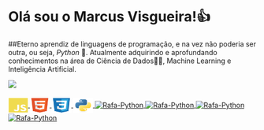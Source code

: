 # Olá sou o Marcus Visgueira!👍 
##Eterno aprendiz de linguagens de programação, e na vez não poderia ser outra, ou seja, _Python_ 🐍.
Atualmente adquirindo e aprofundando conhecimentos na área de Ciência de Dados👩‍💻, Machine Learning e Inteligência Artificial.

<div align="left">
  <a href="https://github.com/visgueira">
  <img height="130em" src="https://github-readme-stats.vercel.app/api?username=visgueira&show_icons=true&include_all_commits=true&count_private=true"/>
  <!-- <img height="130em" src="https://github-readme-stats.vercel.app/api/top-langs/?username=visgueira&layout=compact&langs_count=7&theme=dracula"/> -->
</div>

<div style="display: inline_block"><br>
  <img align="center" alt="Rafa-Js" height="30" width="40" src="https://raw.githubusercontent.com/devicons/devicon/master/icons/javascript/javascript-plain.svg">
  <img align="center" alt="Rafa-HTML" height="30" width="40" src="https://raw.githubusercontent.com/devicons/devicon/master/icons/html5/html5-original.svg">
  <img align="center" alt="Rafa-CSS" height="30" width="40" src="https://raw.githubusercontent.com/devicons/devicon/master/icons/css3/css3-original.svg">
  <img align="center" alt="Rafa-Python" height="30" width="40" src="https://raw.githubusercontent.com/devicons/devicon/master/icons/python/python-original.svg">
  <img align="center" alt="Rafa-Python" height="30" width="40" src="https://cdn.jsdelivr.net/gh/devicons/devicon/icons/bash/bash-original.svg">
  <img align="center" alt="Rafa-Python" height="30" width="40" src="https://cdn.jsdelivr.net/gh/devicons/devicon/icons/linux/linux-original.svg">
  <img align="center" alt="Rafa-Python" height="30" width="40" src="https://cdn.jsdelivr.net/gh/devicons/devicon/icons/jupyter/jupyter-original-wordmark.svg">
  <img align="center" alt="Rafa-Python" height="30" width="40" src="https://cdn.jsdelivr.net/gh/devicons/devicon/icons/kaggle/kaggle-original-wordmark.svg">
           
          
</div>

<!--
**visgueira/visgueira** is a ✨ _special_ ✨ repository because its `README.md` (this file) appears on your GitHub profile.

Here are some ideas to get you started:

- 🔭 I’m currently working on ...
- 🌱 I’m currently learning ...
- 👯 I’m looking to collaborate on ...
- 🤔 I’m looking for help with ...
- 💬 Ask me about ...
- 📫 How to reach me: ...
- 😄 Pronouns: ...
- ⚡ Fun fact: ...
-->
